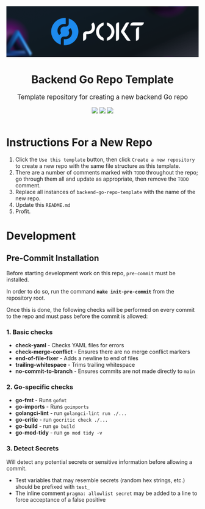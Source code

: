 <div align="center">
    <img src=".github/banner.png" alt="Pocket Network logo" width="600"/>
    <!-- TODO Rename header -->
    <h1>Backend Go Repo Template</h1>
    <big>Template repository for creating a new backend Go repo</big>
    <div>
    <br/>
    <!-- TODO Replace `backend-go-repo-template` with repo name -->
        <a href="https://github.com/pokt-foundation/backend-go-repo-template/pulse"><img src="https://img.shields.io/github/last-commit/pokt-foundation/backend-go-repo-template.svg"/></a>
        <a href="https://github.com/pokt-foundation/backend-go-repo-template/pulls"><img src="https://img.shields.io/github/issues-pr/pokt-foundation/backend-go-repo-template.svg"/></a>
        <a href="https://github.com/pokt-foundation/backend-go-repo-template/issues"><img src="https://img.shields.io/github/issues-closed/pokt-foundation/backend-go-repo-template.svg"/></a>
    </div>
</div>
<br/>

  <!-- TODO Replace this section with a README.md describing the new repo -->

# Instructions For a New Repo

1. Click the `Use this template` button, then click `Create a new repository` to create a new repo with the same file structure as this template.
2. There are a number of comments marked with `TODO` throughout the repo; go through them all and update as appropriate, then remove the `TODO` comment.
3. Replace all instances of `backend-go-repo-template` with the name of the new repo.
4. Update this `README.md`
5. Profit.

  <!-- TODO Update the nelow section with development instructions (leave the pre-commit section in place) -->

# Development

## Pre-Commit Installation

Before starting development work on this repo, `pre-commit` must be installed.

In order to do so, run the command **`make init-pre-commit`** from the repository root.

Once this is done, the following checks will be performed on every commit to the repo and must pass before the commit is allowed:

### 1. Basic checks

- **check-yaml** - Checks YAML files for errors
- **check-merge-conflict** - Ensures there are no merge conflict markers
- **end-of-file-fixer** - Adds a newline to end of files
- **trailing-whitespace** - Trims trailing whitespace
- **no-commit-to-branch** - Ensures commits are not made directly to `main`

### 2. Go-specific checks

- **go-fmt** - Runs `gofmt`
- **go-imports** - Runs `goimports`
- **golangci-lint** - run `golangci-lint run ./...`
- **go-critic** - run `gocritic check ./...`
- **go-build** - run `go build`
- **go-mod-tidy** - run `go mod tidy -v`

### 3. Detect Secrets

Will detect any potential secrets or sensitive information before allowing a commit.

- Test variables that may resemble secrets (random hex strings, etc.) should be prefixed with `test_`
- The inline comment `pragma: allowlist secret` may be added to a line to force acceptance of a false positive
